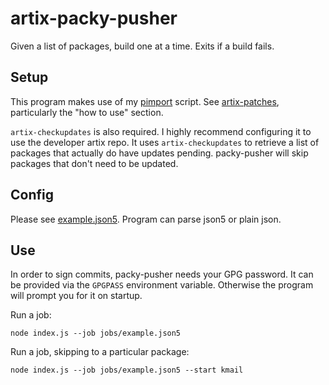 # artix-packy-pusher

Given a list of packages, build one at a time. Exits if a build fails.

## Setup

This program makes use of my [pimport](https://gitea.artixlinux.org/corysanin/artix-patches/src/branch/master/pimport.sh) script. See [artix-patches](https://gitea.artixlinux.org/corysanin/artix-patches#artix-patches), particularly the "how to use" section.

`artix-checkupdates` is also required. I highly recommend configuring it to use the developer artix repo.
It uses `artix-checkupdates` to retrieve a list of packages that actually do have updates pending. packy-pusher will skip packages that don't need to be updated.

## Config

Please see [example.json5](jobs/example.json5). Program can parse json5 or plain json.

## Use
In order to sign commits, packy-pusher needs your GPG password. It can be provided via the `GPGPASS` environment variable.
Otherwise the program will prompt you for it on startup.

Run a job:
```
node index.js --job jobs/example.json5
```
Run a job, skipping to a particular package:
```
node index.js --job jobs/example.json5 --start kmail
```